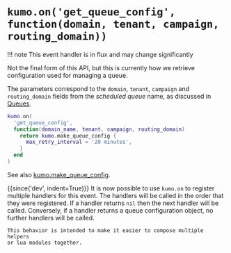 # `kumo.on('get_queue_config', function(domain, tenant, campaign, routing_domain))`

!!! note
    This event handler is in flux and may change significantly

Not the final form of this API, but this is currently how
we retrieve configuration used for managing a queue.

The parameters correspond to the `domain`, `tenant`, `campaign` and `routing_domain`
fields from the *scheduled queue* name, as discussed in [Queues](../queues.md).

```lua
kumo.on(
  'get_queue_config',
  function(domain_name, tenant, campaign, routing_domain)
    return kumo.make_queue_config {
      max_retry_interval = '20 minutes',
    }
  end
)
```

See also [kumo.make_queue_config](../kumo/make_queue_config.md).

{{since('dev', indent=True)}}
    It is now possible to use `kumo.on` to register multiple handlers for
    this event.  The handlers will be called in the order that they were
    registered.  If a handler returns `nil` then the next handler will be
    called. Conversely, if a handler returns a queue configuration object,
    no further handlers will be called.

    This behavior is intended to make it easier to compose multiple helpers
    or lua modules together.
